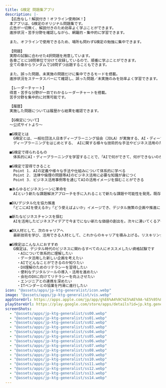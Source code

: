 ```yaml
---
title: G検定 問題集アプリ
description: |-
  【広告なし！解説付き！オフライン使用OK！】
  本アプリは、G検定のオリジナル問題集です。
  広告が一切無く、解説付きのため効率よく学ぶことができます。
  進捗状況・苦手分野を確認しながら、網羅的・集中的に学習できます。
  
  また、オフラインで使用できるため、場所も問わずG検定の勉強に集中できます。
  
  【問題】
  実際の試験に合わせた4択問題を用意しています。
  各章ごとに10問単位で分けて収録しているので、順番に学ぶことができます。
  全ての章からランダムで10問ずつ出題することもできます。
  
  また、誤った問題、未実施の問題だけに集中できるモードを搭載。
  進捗状況をステータスバーにて確認し、誤った問題／未実施のみを効率よく学習できます。
  
  【レーダーチャート】
  得意・苦手な分野が一目でわかるレーダーチャートを搭載。
  苦手分野を集中的に対策可能です。
  
  【履歴】
  実施した問題については履歴から結果を確認できます。
  
  【G検定について】
  〜公式サイトより〜
  
  ■G検定とは
  　G検定とは、一般社団法人日本ディープラーニング協会（JDLA）が実施する、AI・ディープラーニングの活用リテラシー習得のための検定試験です。
  　ディープラーニングをはじめとする、 AIに関する様々な技術的な手法やビジネス活用のための基礎知識を有しているかどうかを確認できます。
  
  ■G検定で得られるもの
  　体系的にAI・ディープラーニングを学習することで、「AIで何ができて、何ができないのか」「どこにAIを活用すればよいか」「AIを活用するためには何が必要か」が理解できるようになり、データを活用した新たな課題の発見やアイデアの創出が可能になる、デジタル施策の推進に自信が持てるようになるなど、あなたのビジネスやキャリアの可能性が飛躍的に広がります。
  
  ■G検定で習得できること
  　Point 1. AIの定義や様々な手法や仕組みについて体系的に学べる
  　Point 2. 法律や倫理の問題等AIのビジネス活用に必要な知識が身につく
  　Point 3. ビジネス活用事例等を通じてAIの活用イメージを掴むことができる
  
  ■あらゆるビジネスシーンに革命を
  　AIという新たな課題解決アプローチを手に入れることで新たな課題や可能性を発見。既存のビジネスにも今、大きな変革を。
  
  ■DX/デジタル化を協力推進
  　「どこにAIを使えるか」「どう使えばよいか」イメージでき、デジタル施策の企画や推進に自信を持って取り組めるように。
  
  ■新たなビジネスチャンスを掴む
  　AIを活用したビジネスアイデアで今までにない新たな価値の創出を。次々に湧いてくるアイデアを実現しよう。
  
  ■DX人材として、次のキャリアへ
  　最新技術を学び、活用できる人材として、これからのキャリアを積み上げる。リスキリングで、常に市場価値の高い人材へ。
  
  ■G検定はこんな人におすすめ
  　G検定は、デジタル時代のビジネスに関わるすべての人にオススメしたい資格試験です
  　　・AIについて体系的に理解したい
  　　・データ活用した新しい企画を考えたい
  　　・AIでどんなことができるのか知りたい
  　　・DX理解のためのリテラシーを習得したい
  　　・便利なデジタルツールの導入・活用を進めたい
  　　・会社のDXに向けてリテラシーを向上させたい
  　　・エンジニアとの連携を深めたい
  　　・ITベンダーとの協業を円滑に進行したい
icon: "@assets/apps/jp-ktg-generalist/icon.webp"
image: "@assets/apps/jp-ktg-generalist/vis.webp"
appStoreUrl: https://apps.apple.com/jp/app/g%E6%A4%9C%E5%AE%9A-%E5%95%8F%E9%A1%8C%E9%9B%86%E3%82%A2%E3%83%97%E3%83%AA/id6478066297
playStoreUrl: https://play.google.com/store/apps/details?id=jp.ktg.generalist
screenShots:
  - "@assets/apps/jp-ktg-generalist/ss00.webp"
  - "@assets/apps/jp-ktg-generalist/ss01.webp"
  - "@assets/apps/jp-ktg-generalist/ss02.webp"
  - "@assets/apps/jp-ktg-generalist/ss03.webp"
  - "@assets/apps/jp-ktg-generalist/ss04.webp"
  - "@assets/apps/jp-ktg-generalist/ss05.webp"
  - "@assets/apps/jp-ktg-generalist/ss06.webp"
  - "@assets/apps/jp-ktg-generalist/ss07.webp"
  - "@assets/apps/jp-ktg-generalist/ss08.webp"
  - "@assets/apps/jp-ktg-generalist/ss09.webp"
  - "@assets/apps/jp-ktg-generalist/ss10.webp"
  - "@assets/apps/jp-ktg-generalist/ss11.webp"
  - "@assets/apps/jp-ktg-generalist/ss12.webp"
  - "@assets/apps/jp-ktg-generalist/ss13.webp"
  - "@assets/apps/jp-ktg-generalist/ss14.webp"
---
```


